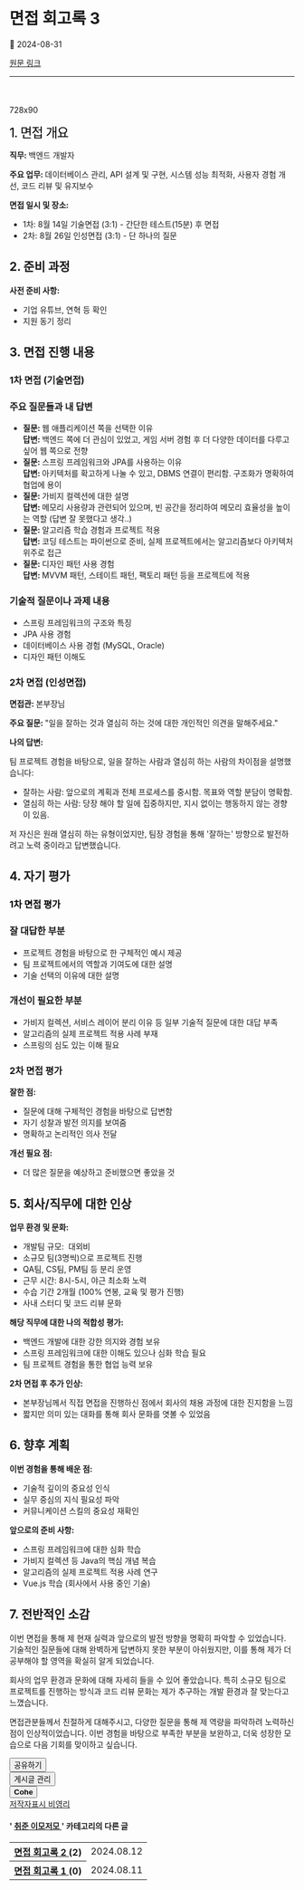 # 면접 회고록 3

📅 2024-08-31

[원문 링크](https://code-chy.tistory.com/151)

---

<div class="area_view" id="article-view">
 <script async="" crossorigin="anonymous" onerror="changeAdsenseToAdfit()" src="https://pagead2.googlesyndication.com/pagead/js/adsbygoogle.js?client=ca-pub-9527582522912841">
 </script>
 <!-- inventory -->
 <ins class="adsbygoogle" data-ad-adfit-unit="DAN-nRFiQiN4avFYIKbk" data-ad-client="ca-pub-9527582522912841" data-ad-format="auto" data-ad-slot="3825649038" data-ad-type="inventory" data-full-width-responsive="true" style="margin:50px 0; display:block">
 </ins>
 <script id="adsense_script">
  (adsbygoogle = window.adsbygoogle || []).push({});
 </script>
 <script>
  if(window.ObserveAdsenseUnfilledState !== undefined){ ObserveAdsenseUnfilledState(); }
 </script>
 <!-- System - START -->
 <div class="revenue_unit_wrap">
  <div class="revenue_unit_item adfit">
   <div class="revenue_unit_info">
    728x90
   </div>
   <ins class="kakao_ad_area" data-ad-height="90px" data-ad-unit="DAN-nP21vcNIK4cPjSVz" data-ad-width="728px" style="display: none;">
   </ins>
   <script async="async" src="//t1.daumcdn.net/kas/static/ba.min.js" type="text/javascript">
   </script>
  </div>
 </div>
 <!-- System - END -->
 <div class="contents_style">
  <p data-ke-size="size16">
  </p>
  <p data-ke-size="size16">
  </p>
  <p data-ke-size="size16">
   <span style="color: #000000; font-size: 1.62em; letter-spacing: -1px;">
    1. 면접 개요
   </span>
  </p>
  <p data-ke-size="size16">
   <b>
    직무:
   </b>
   백엔드 개발자
  </p>
  <p data-ke-size="size16">
   <b>
    주요 업무:
   </b>
   데이터베이스 관리, API 설계 및 구현, 시스템 성능 최적화, 사용자 경험 개선, 코드 리뷰 및 유지보수
  </p>
  <p data-ke-size="size16">
   <b>
    면접 일시 및 장소:
   </b>
  </p>
  <ul data-ke-list-type="disc" style="list-style-type: disc;">
   <li>
    1차: 8월 14일 기술면접 (3:1) - 간단한 테스트(15분) 후 면접
   </li>
   <li>
    2차: 8월 26일 인성면접 (3:1) - 단 하나의 질문
   </li>
  </ul>
  <h2 data-ke-size="size26">
   2. 준비 과정
  </h2>
  <p data-ke-size="size16">
   <b>
    사전 준비 사항:
   </b>
  </p>
  <ul data-ke-list-type="disc" style="list-style-type: disc;">
   <li>
    기업 유튜브, 연혁 등 확인
   </li>
   <li>
    지원 동기 정리
   </li>
  </ul>
  <h2 data-ke-size="size26">
   3. 면접 진행 내용
  </h2>
  <h3 data-ke-size="size23">
   1차 면접 (기술면접)
  </h3>
  <h3 data-ke-size="size23">
   주요 질문들과 내 답변
  </h3>
  <ul data-ke-list-type="disc" style="list-style-type: disc;">
   <li>
    <b>
     질문:
    </b>
    웹 애플리케이션 쪽을 선택한 이유
    <br/>
    <b>
     답변:
    </b>
    백엔드 쪽에 더 관심이 있었고, 게임 서버 경험 후 더 다양한 데이터를 다루고 싶어 웹 쪽으로 전향
   </li>
   <li>
    <b>
     질문:
    </b>
    스프링 프레임워크와 JPA를 사용하는 이유
    <br/>
    <b>
     답변:
    </b>
    아키텍처를 확고하게 나눌 수 있고, DBMS 연결이 편리함. 구조화가 명확하여 협업에 용이
   </li>
   <li>
    <b>
     질문:
    </b>
    가비지 컬렉션에 대한 설명
    <br/>
    <b>
     답변:
    </b>
    메모리 사용량과 관련되어 있으며, 빈 공간을 정리하여 메모리 효율성을 높이는 역할 (답변 잘 못했다고 생각..)
   </li>
   <li>
    <b>
     질문:
    </b>
    알고리즘 학습 경험과 프로젝트 적용
    <br/>
    <b>
     답변:
    </b>
    코딩 테스트는 파이썬으로 준비, 실제 프로젝트에서는 알고리즘보다 아키텍처 위주로 접근
   </li>
   <li>
    <b>
     질문:
    </b>
    디자인 패턴 사용 경험
    <br/>
    <b>
     답변:
    </b>
    MVVM 패턴, 스테이트 패턴, 팩토리 패턴 등을 프로젝트에 적용
   </li>
  </ul>
  <h3 data-ke-size="size23">
   기술적 질문이나 과제 내용
  </h3>
  <ul data-ke-list-type="disc" style="list-style-type: disc;">
   <li>
    스프링 프레임워크의 구조와 특징
   </li>
   <li>
    JPA 사용 경험
   </li>
   <li>
    데이터베이스 사용 경험 (MySQL, Oracle)
   </li>
   <li>
    디자인 패턴 이해도
   </li>
  </ul>
  <h3 data-ke-size="size23">
   2차 면접 (인성면접)
  </h3>
  <p data-ke-size="size16">
   <b>
    면접관:
   </b>
   본부장님
  </p>
  <p data-ke-size="size16">
   <b>
    주요 질문:
   </b>
   "일을 잘하는 것과 열심히 하는 것에 대한 개인적인 의견을 말해주세요."
  </p>
  <p data-ke-size="size16">
   <b>
    나의 답변:
   </b>
  </p>
  <div class="highlight">
   <p data-ke-size="size16">
    팀 프로젝트 경험을 바탕으로, 일을 잘하는 사람과 열심히 하는 사람의 차이점을 설명했습니다:
   </p>
   <ul data-ke-list-type="disc" style="list-style-type: disc;">
    <li>
     잘하는 사람: 앞으로의 계획과 전체 프로세스를 중시함. 목표와 역할 분담이 명확함.
    </li>
    <li>
     열심히 하는 사람: 당장 해야 할 일에 집중하지만, 지시 없이는 행동하지 않는 경향이 있음.
    </li>
   </ul>
   <p data-ke-size="size16">
    저 자신은 원래 열심히 하는 유형이었지만, 팀장 경험을 통해 '잘하는' 방향으로 발전하려고 노력 중이라고 답변했습니다.
   </p>
  </div>
  <h2 data-ke-size="size26">
   4. 자기 평가
  </h2>
  <h3 data-ke-size="size23" style="color: #000000; text-align: start;">
   1차 면접 평가
  </h3>
  <h3 data-ke-size="size23">
   잘 대답한 부분
  </h3>
  <ul data-ke-list-type="disc" style="list-style-type: disc;">
   <li>
    프로젝트 경험을 바탕으로 한 구체적인 예시 제공
   </li>
   <li>
    팀 프로젝트에서의 역할과 기여도에 대한 설명
   </li>
   <li>
    기술 선택의 이유에 대한 설명
   </li>
  </ul>
  <h3 data-ke-size="size23">
   개선이 필요한 부분
  </h3>
  <ul data-ke-list-type="disc" style="list-style-type: disc;">
   <li>
    가비지 컬렉션, 서비스 레이어 분리 이유 등 일부 기술적 질문에 대한 대답 부족
   </li>
   <li>
    알고리즘의 실제 프로젝트 적용 사례 부재
   </li>
   <li>
    스프링의 심도 있는 이해 필요
   </li>
  </ul>
  <h3 data-ke-size="size23">
   2차 면접 평가
  </h3>
  <p data-ke-size="size16">
   <b>
    잘한 점:
   </b>
  </p>
  <ul data-ke-list-type="disc" style="list-style-type: disc;">
   <li>
    질문에 대해 구체적인 경험을 바탕으로 답변함
   </li>
   <li>
    자기 성찰과 발전 의지를 보여줌
   </li>
   <li>
    명확하고 논리적인 의사 전달
   </li>
  </ul>
  <p data-ke-size="size16">
   <b>
    개선 필요 점:
   </b>
  </p>
  <ul data-ke-list-type="disc" style="list-style-type: disc;">
   <li>
    더 많은 질문을 예상하고 준비했으면 좋았을 것
   </li>
  </ul>
  <h2 data-ke-size="size26">
   5. 회사/직무에 대한 인상
  </h2>
  <p data-ke-size="size16">
   <b>
    업무 환경 및 문화:
   </b>
  </p>
  <ul data-ke-list-type="disc" style="list-style-type: disc;">
   <li>
    개발팀 규모:  대외비
   </li>
   <li>
    소규모 팀(3명씩)으로 프로젝트 진행
   </li>
   <li>
    QA팀, CS팀, PM팀 등 분리 운영
   </li>
   <li>
    근무 시간: 8시-5시, 야근 최소화 노력
   </li>
   <li>
    수습 기간 2개월 (100% 연봉, 교육 및 평가 진행)
   </li>
   <li>
    사내 스터디 및 코드 리뷰 문화
   </li>
  </ul>
  <p data-ke-size="size16">
   <b>
    해당 직무에 대한 나의 적합성 평가:
   </b>
  </p>
  <ul data-ke-list-type="disc" style="list-style-type: disc;">
   <li>
    백엔드 개발에 대한 강한 의지와 경험 보유
   </li>
   <li>
    스프링 프레임워크에 대한 이해도 있으나 심화 학습 필요
   </li>
   <li>
    팀 프로젝트 경험을 통한 협업 능력 보유
   </li>
  </ul>
  <p data-ke-size="size16">
   <b>
    2차 면접 후 추가 인상:
   </b>
  </p>
  <ul data-ke-list-type="disc" style="list-style-type: disc;">
   <li>
    본부장님께서 직접 면접을 진행하신 점에서 회사의 채용 과정에 대한 진지함을 느낌
   </li>
   <li>
    짧지만 의미 있는 대화를 통해 회사 문화를 엿볼 수 있었음
   </li>
  </ul>
  <h2 data-ke-size="size26">
   6. 향후 계획
  </h2>
  <p data-ke-size="size16">
   <b>
    이번 경험을 통해 배운 점:
   </b>
  </p>
  <ul data-ke-list-type="disc" style="list-style-type: disc;">
   <li>
    기술적 깊이의 중요성 인식
   </li>
   <li>
    실무 중심의 지식 필요성 파악
   </li>
   <li>
    커뮤니케이션 스킬의 중요성 재확인
   </li>
  </ul>
  <p data-ke-size="size16">
   <b>
    앞으로의 준비 사항:
   </b>
  </p>
  <ul data-ke-list-type="disc" style="list-style-type: disc;">
   <li>
    스프링 프레임워크에 대한 심화 학습
   </li>
   <li>
    가비지 컬렉션 등 Java의 핵심 개념 복습
   </li>
   <li>
    알고리즘의 실제 프로젝트 적용 사례 연구
   </li>
   <li>
    Vue.js 학습 (회사에서 사용 중인 기술)
   </li>
  </ul>
  <h2 data-ke-size="size26">
   7. 전반적인 소감
  </h2>
  <div class="highlight">
   <p data-ke-size="size16">
    이번 면접을 통해 제 현재 실력과 앞으로의 발전 방향을 명확히 파악할 수 있었습니다. 기술적인 질문들에 대해 완벽하게 답변하지 못한 부분이 아쉬웠지만, 이를 통해 제가 더 공부해야 할 영역을 확실히 알게 되었습니다.
   </p>
   <p data-ke-size="size16">
    회사의 업무 환경과 문화에 대해 자세히 들을 수 있어 좋았습니다. 특히 소규모 팀으로 프로젝트를 진행하는 방식과 코드 리뷰 문화는 제가 추구하는 개발 환경과 잘 맞는다고 느꼈습니다.
   </p>
   <p data-ke-size="size16">
    면접관분들께서 친절하게 대해주시고, 다양한 질문을 통해 제 역량을 파악하려 노력하신 점이 인상적이었습니다. 이번 경험을 바탕으로 부족한 부분을 보완하고, 더욱 성장한 모습으로 다음 기회를 맞이하고 싶습니다.
   </p>
  </div>
  <p data-ke-size="size16">
  </p>
 </div>
 <!-- System - START -->
 <!-- System - END -->
 <div class="container_postbtn #post_button_group">
  <div class="postbtn_like">
   <script>
    window.ReactionButtonType = 'reaction';
window.ReactionApiUrl = '//code-chy.tistory.com/reaction';
window.ReactionReqBody = {
    entryId: 151
}
   </script>
   <div class="wrap_btn" data-tistory-react-app="Reaction" id="reaction-151">
   </div>
   <div class="wrap_btn wrap_btn_share">
    <button aria-expanded="false" class="btn_post sns_btn btn_share" data-blog-title="Cohe" data-description="1. 면접 개요직무: 백엔드 개발자주요 업무: 데이터베이스 관리, API 설계 및 구현, 시스템 성능 최적화, 사용자 경험 개선, 코드 리뷰 및 유지보수면접 일시 및 장소:1차: 8월 14일 기술면접 (3:1) - 간단한 테스트(15분) 후 면접2차: 8월 26일 인성면접 (3:1) - 단 하나의 질문2. 준비 과정사전 준비 사항:기업 유튜브, 연혁 등 확인지원 동기 정리3. 면접 진행 내용1차 면접 (기술면접)주요 질문들과 내 답변질문: 웹 애플리케이션 쪽을 선택한 이유 답변: 백엔드 쪽에 더 관심이 있었고, 게임 서버 경험 후 더 다양한 데이터를 다루고 싶어 웹 쪽으로 전향질문: 스프링 프레임워크와 JPA를 사용하는 이유 답변: 아키텍처를 확고하게 나눌 수 있고, DBMS 연결이 편리함. 구조화가 명.." data-pc-url="https://code-chy.tistory.com/151" data-profile-image="https://tistory1.daumcdn.net/tistory/5646409/attach/8bf562b73e38446a9f0bb065fc30f867" data-profile-name="코헤0121" data-relative-pc-url="/151" data-thumbnail-url="https://t1.daumcdn.net/tistory_admin/static/images/openGraph/opengraph.png" data-title="면접 회고록 3" type="button">
     <span class="ico_postbtn ico_share">
      공유하기
     </span>
    </button>
    <div class="layer_post" id="tistorySnsLayer">
    </div>
   </div>
   <div class="wrap_btn wrap_btn_etc" data-category-visibility="public" data-entry-id="151" data-entry-visibility="public">
    <button aria-expanded="false" class="btn_post btn_etc2" type="button">
     <span class="ico_postbtn ico_etc">
      게시글 관리
     </span>
    </button>
    <div class="layer_post" id="tistoryEtcLayer">
    </div>
   </div>
  </div>
  <button class="btn_menu_toolbar btn_subscription #subscribe" data-blog-id="5646409" data-device="web_pc" data-tiara-action-name="구독 버튼_클릭" data-url="https://code-chy.tistory.com/151" type="button">
   <em class="txt_state">
   </em>
   <strong class="txt_tool_id">
    Cohe
   </strong>
   <span class="img_common_tistory ico_check_type1">
   </span>
  </button>
  <div class="postbtn_ccl" data-ccl-derive="1" data-ccl-type="6">
   <a class="link_ccl" href="https://creativecommons.org/licenses/by-nc/4.0/deed.ko" rel="license" target="_blank">
    <span class="bundle_ccl">
     <span class="ico_postbtn ico_ccl1">
      저작자표시
     </span>
     <span class="ico_postbtn ico_ccl2">
      비영리
     </span>
    </span>
   </a>
  </div>
  <!--
            <rdf:RDF xmlns="https://web.resource.org/cc/" xmlns:dc="https://purl.org/dc/elements/1.1/" xmlns:rdf="https://www.w3.org/1999/02/22-rdf-syntax-ns#">
                <Work rdf:about="">
                    <license rdf:resource="https://creativecommons.org/licenses/by-nc/4.0/deed.ko" />
                </Work>
                <License rdf:about="https://creativecommons.org/licenses/by-nc/4.0/deed.ko">
                    <permits rdf:resource="https://web.resource.org/cc/Reproduction"/>
                    <permits rdf:resource="https://web.resource.org/cc/Distribution"/>
                    <requires rdf:resource="https://web.resource.org/cc/Notice"/>
                    <requires rdf:resource="https://web.resource.org/cc/Attribution"/>
                    <permits rdf:resource="https://web.resource.org/cc/DerivativeWorks"/>
<prohibits rdf:resource="https://web.resource.org/cc/CommercialUse"/>

                </License>
            </rdf:RDF>
            -->
  <div data-tistory-react-app="SupportButton">
  </div>
 </div>
 <!-- PostListinCategory - START -->
 <div class="another_category another_category_color_gray">
  <h4>
   '
   <a href="/category/%EC%B7%A8%EC%A4%80%20%EC%9D%B4%EB%AA%A8%EC%A0%80%EB%AA%A8">
    취준 이모저모
   </a>
   ' 카테고리의 다른 글
  </h4>
  <table>
   <tr>
    <th>
     <a href="/140">
      면접 회고록 2
     </a>
     <span>
      (2)
     </span>
    </th>
    <td>
     2024.08.12
    </td>
   </tr>
   <tr>
    <th>
     <a href="/138">
      면접 회고록 1
     </a>
     <span>
      (0)
     </span>
    </th>
    <td>
     2024.08.11
    </td>
   </tr>
  </table>
 </div>
 <!-- PostListinCategory - END -->
</div>

